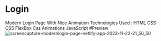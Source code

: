 # Login
 Modern Login Page With Nice Animation
 Technologies Used :
 HTML
 CSS
 CSS FlexBox
 Css Animations
 JavaScript
#Preview
![screencapture-modernlogin-page-netlify-app-2023-11-22-21_56_50](https://github.com/abdalla3salim/Login/assets/151398141/abc93c14-0b20-459a-a3e0-a40792729b4a)

